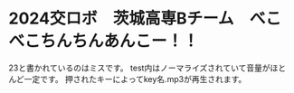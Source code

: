 # 2024交ロボ　茨城高専Bチーム　べこべこちんちんあんこー！！

23と書かれているのはミスです。
test内はノーマライズされていて音量がほとんど一定です。
押されたキーによってkey名.mp3が再生されます。